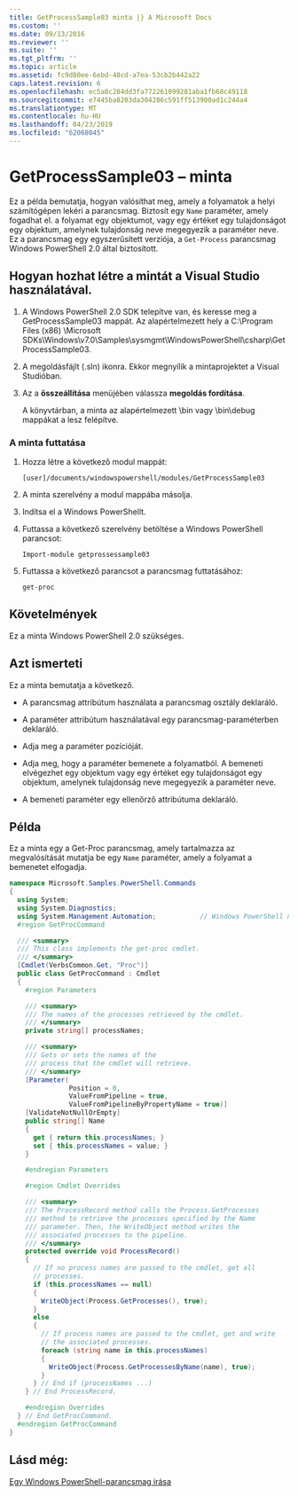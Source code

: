 ```yaml
---
title: GetProcessSample03 minta |} A Microsoft Docs
ms.custom: ''
ms.date: 09/13/2016
ms.reviewer: ''
ms.suite: ''
ms.tgt_pltfrm: ''
ms.topic: article
ms.assetid: fc9d80ee-6ebd-48cd-a7ea-53cb2b442a22
caps.latest.revision: 6
ms.openlocfilehash: ec5a8c284dd3fa772261099281aba1fb68c49118
ms.sourcegitcommit: e7445ba8203da304286c591ff513900ad1c244a4
ms.translationtype: MT
ms.contentlocale: hu-HU
ms.lasthandoff: 04/23/2019
ms.locfileid: "62068045"
---
```

# <a name="getprocesssample03-sample"></a>GetProcessSample03 – minta

Ez a példa bemutatja, hogyan valósíthat meg, amely a folyamatok a helyi számítógépen lekéri a parancsmag. Biztosít egy `Name` paraméter, amely fogadhat el. a folyamat egy objektumot, vagy egy értéket egy tulajdonságot egy objektum, amelynek tulajdonság neve megegyezik a paraméter neve. Ez a parancsmag egy egyszerűsített verziója, a `Get-Process` parancsmag Windows PowerShell 2.0 által biztosított.

## <a name="how-to-build-the-sample-using-visual-studio"></a>Hogyan hozhat létre a mintát a Visual Studio használatával.

1. A Windows PowerShell 2.0 SDK telepítve van, és keresse meg a GetProcessSample03 mappát. Az alapértelmezett hely a C:\Program Files (x86) \Microsoft SDKs\Windows\v7.0\Samples\sysmgmt\WindowsPowerShell\csharp\GetProcessSample03.

2. A megoldásfájlt (.sln) ikonra. Ekkor megnyílik a mintaprojektet a Visual Studióban.

3. Az a **összeállítása** menüjében válassza **megoldás fordítása**.

    A könyvtárban, a minta az alapértelmezett \bin vagy \bin\debug mappákat a lesz felépítve.

### <a name="how-to-run-the-sample"></a>A minta futtatása

1. Hozza létre a következő modul mappát:

    `[user]/documents/windowspowershell/modules/GetProcessSample03`

2. A minta szerelvény a modul mappába másolja.

3. Indítsa el a Windows PowerShellt.

4. Futtassa a következő szerelvény betöltése a Windows PowerShell parancsot:

    `Import-module getprossessample03`

5. Futtassa a következő parancsot a parancsmag futtatásához:

    `get-proc`

## <a name="requirements"></a>Követelmények

Ez a minta Windows PowerShell 2.0 szükséges.

## <a name="demonstrates"></a>Azt ismerteti

Ez a minta bemutatja a következő.

- A parancsmag attribútum használata a parancsmag osztály deklaráló.

- A paraméter attribútum használatával egy parancsmag-paraméterben deklaráló.

- Adja meg a paraméter pozícióját.

- Adja meg, hogy a paraméter bemenete a folyamatból. A bemeneti elvégezhet egy objektum vagy egy értéket egy tulajdonságot egy objektum, amelynek tulajdonság neve megegyezik a paraméter neve.

- A bemeneti paraméter egy ellenőrző attribútuma deklaráló.

## <a name="example"></a>Példa

Ez a minta egy a Get-Proc parancsmag, amely tartalmazza az megvalósítását mutatja be egy `Name` paraméter, amely a folyamat a bemenetet elfogadja.

```csharp
namespace Microsoft.Samples.PowerShell.Commands
{
  using System;
  using System.Diagnostics;
  using System.Management.Automation;           // Windows PowerShell namespace
  #region GetProcCommand

  /// <summary>
  /// This class implements the get-proc cmdlet.
  /// </summary>
  [Cmdlet(VerbsCommon.Get, "Proc")]
  public class GetProcCommand : Cmdlet
  {
    #region Parameters

    /// <summary>
    /// The names of the processes retrieved by the cmdlet.
    /// </summary>
    private string[] processNames;

    /// <summary>
    /// Gets or sets the names of the
    /// process that the cmdlet will retrieve.
    /// </summary>
    [Parameter(
               Position = 0,
               ValueFromPipeline = true,
               ValueFromPipelineByPropertyName = true)]
    [ValidateNotNullOrEmpty]
    public string[] Name
    {
      get { return this.processNames; }
      set { this.processNames = value; }
    }

    #endregion Parameters

    #region Cmdlet Overrides

    /// <summary>
    /// The ProcessRecord method calls the Process.GetProcesses
    /// method to retrieve the processes specified by the Name
    /// parameter. Then, the WriteObject method writes the
    /// associated processes to the pipeline.
    /// </summary>
    protected override void ProcessRecord()
    {
      // If no process names are passed to the cmdlet, get all
      // processes.
      if (this.processNames == null)
      {
        WriteObject(Process.GetProcesses(), true);
      }
      else
      {
        // If process names are passed to the cmdlet, get and write
        // the associated processes.
        foreach (string name in this.processNames)
        {
          WriteObject(Process.GetProcessesByName(name), true);
        }
      } // End if (processNames ...)
    } // End ProcessRecord.

    #endregion Overrides
  } // End GetProcCommand.
  #endregion GetProcCommand
}
```

## <a name="see-also"></a>Lásd még:

[Egy Windows PowerShell-parancsmag írása](./writing-a-windows-powershell-cmdlet.md)
